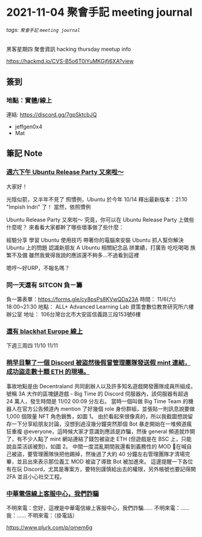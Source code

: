 # 2021-11-04 聚會手記 meeting journal
###### tags: `聚會手記`  `meeting journal`


黑客星期四 聚會資訊
hacking thursday meetup info

https://hackmd.io/CVS-B5o6T0iYuMKGjfi6XA?view

## 簽到
### 地點：實體/線上
連結: https://discord.gg/7gpSktcbJQ
* jeffgen0x4
* Mat

## 筆記 Note


### [週六下午 Ubuntu Release Party 又來啦～](https://ubuntu-tw.kktix.cc/events/urptw2110-tp)

大家好！

光陰似箭，又半年不見了
照慣例，Ubuntu 於今年 10/14 釋出最新版本：21.10 "Impish Indri" 了！
當然，依照慣例

Ubuntu Release Party 又來啦～
究竟，你可以在 Ubuntu Release Party 上做些什麼呢？
來看看大家都幹了哪些壞事做了些什麼：

經驗分享
學習 Ubuntu 使用技巧
帶著你的電腦來安裝 Ubuntu
抓人幫你解決 Ubuntu 上的問題
認識新朋友
A Ubuntu 相關紀念品
拼業績，打廣告
吃吃喝喝
族繁不及備
雖然我覺得我說的應該還不夠多...不過看到這裡

嗯哼～好URP，不報名嗎？

### 同一天還有 SITCON 負ㄧ籌
負一籌表單：https://forms.gle/cy8psPs8KVwQDa23A
時間： 11/6(六) 18:00~21:30
地點： ALL+ Advanced Learning Lab 資策會數位教育研究所六樓辦公室
地址： 106台灣台北市大安區信義路三段153號6樓

### [還有 blackhat Europe 線上](https://www.blackhat.com/eu-21/business-hall.html)
下週三周四 11/10 11/11
### [稍早目擊了一個 Discord 被盜然後假冒管理團隊發送假 mint 連結，成功盜走數十顆 ETH 的現場。](https://www.facebook.com/groups/892498740830285/?multi_permalinks=4469810519765738&hoisted_section_header_type=recently_seen)
事故地點是由 Decentraland 共同創辦人以及許多知名遊戲開發團隊成員所組成，號稱 3A 大作的區塊鏈遊戲 - Big Time 的 Discord 伺服器內，該伺服器有超過 24 萬人，發生時間是 11/02 00:09 分左右。
當時一個叫做 Big Time Team 的機器人在官方公告頻道內 mention 了好幾個 role 身份群組，並張貼一則訊息說要做 1,000 個限量 NFT 角色銷售，如圖 1。
由於看起來很像真的，所以我截圖想說留存一下分享給朋友討論，沒想到過沒幾分鐘突然那個 Bot 暴走開始在一堆頻道瘋狂重複 @everyone，這時候大家才意識到應該是詐騙，然後 general 頻道就炸開了，有不少人點了 mint 網站連結了錢包被盜走 ETH (但遊戲是在 BSC 上，只能說韭菜活該被割)，如圖 2。
中間一度混亂期間我還看到義務性的 MOD 在喊自己被盜，要管理團隊快把他踢掉，然後過了大約 40 分鐘左右管理團隊才清場完畢，並且出來表示那位義工 MOD 被盜了導致 Bot 被加進來。
這邊提醒一下各位有在玩 Discord，尤其是專案方，要特別謹慎給出去的權限，另外帳號也要記得開 2FA 並且小心社交工程。

### [中華電信線上客服中心，我們詐騙](https://www.plurk.com/p/omem6g)
不明來電：您好，這裡是中華電信線上客服中心，我們詐騙……
不明來電：……
我：……
不明來電：（掛電話）

https://www.plurk.com/p/omem6g